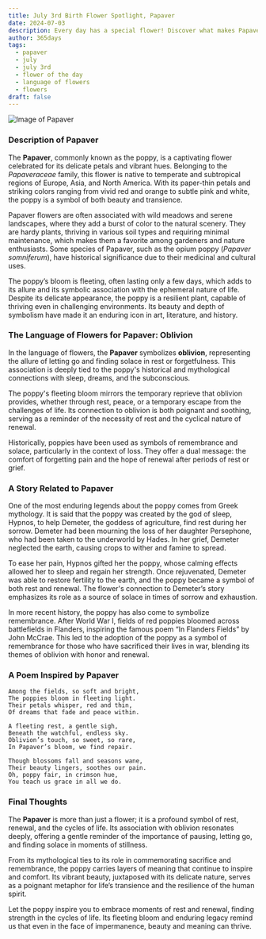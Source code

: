 ```yaml
---
title: July 3rd Birth Flower Spotlight, Papaver
date: 2024-07-03
description: Every day has a special flower! Discover what makes Papaver unique as today’s birth flower and its symbolic meaning.
author: 365days
tags:
  - papaver
  - july
  - july 3rd
  - flower of the day
  - language of flowers
  - flowers
draft: false
---
```



![Image of Papaver](https://cdn.pixabay.com/photo/2021/05/14/19/21/poppy-6254293_1280.jpg#center)


### Description of Papaver

The **Papaver**, commonly known as the poppy, is a captivating flower celebrated for its delicate petals and vibrant hues. Belonging to the _Papaveraceae_ family, this flower is native to temperate and subtropical regions of Europe, Asia, and North America. With its paper-thin petals and striking colors ranging from vivid red and orange to subtle pink and white, the poppy is a symbol of both beauty and transience.

Papaver flowers are often associated with wild meadows and serene landscapes, where they add a burst of color to the natural scenery. They are hardy plants, thriving in various soil types and requiring minimal maintenance, which makes them a favorite among gardeners and nature enthusiasts. Some species of Papaver, such as the opium poppy (_Papaver somniferum_), have historical significance due to their medicinal and cultural uses.

The poppy’s bloom is fleeting, often lasting only a few days, which adds to its allure and its symbolic association with the ephemeral nature of life. Despite its delicate appearance, the poppy is a resilient plant, capable of thriving even in challenging environments. Its beauty and depth of symbolism have made it an enduring icon in art, literature, and history.

### The Language of Flowers for Papaver: Oblivion

In the language of flowers, the **Papaver** symbolizes **oblivion**, representing the allure of letting go and finding solace in rest or forgetfulness. This association is deeply tied to the poppy's historical and mythological connections with sleep, dreams, and the subconscious.

The poppy's fleeting bloom mirrors the temporary reprieve that oblivion provides, whether through rest, peace, or a temporary escape from the challenges of life. Its connection to oblivion is both poignant and soothing, serving as a reminder of the necessity of rest and the cyclical nature of renewal.

Historically, poppies have been used as symbols of remembrance and solace, particularly in the context of loss. They offer a dual message: the comfort of forgetting pain and the hope of renewal after periods of rest or grief.

### A Story Related to Papaver

One of the most enduring legends about the poppy comes from Greek mythology. It is said that the poppy was created by the god of sleep, Hypnos, to help Demeter, the goddess of agriculture, find rest during her sorrow. Demeter had been mourning the loss of her daughter Persephone, who had been taken to the underworld by Hades. In her grief, Demeter neglected the earth, causing crops to wither and famine to spread.

To ease her pain, Hypnos gifted her the poppy, whose calming effects allowed her to sleep and regain her strength. Once rejuvenated, Demeter was able to restore fertility to the earth, and the poppy became a symbol of both rest and renewal. The flower's connection to Demeter’s story emphasizes its role as a source of solace in times of sorrow and exhaustion.

In more recent history, the poppy has also come to symbolize remembrance. After World War I, fields of red poppies bloomed across battlefields in Flanders, inspiring the famous poem “In Flanders Fields” by John McCrae. This led to the adoption of the poppy as a symbol of remembrance for those who have sacrificed their lives in war, blending its themes of oblivion with honor and renewal.

### A Poem Inspired by Papaver

```
Among the fields, so soft and bright,  
The poppies bloom in fleeting light.  
Their petals whisper, red and thin,  
Of dreams that fade and peace within.  

A fleeting rest, a gentle sigh,  
Beneath the watchful, endless sky.  
Oblivion’s touch, so sweet, so rare,  
In Papaver’s bloom, we find repair.  

Though blossoms fall and seasons wane,  
Their beauty lingers, soothes our pain.  
Oh, poppy fair, in crimson hue,  
You teach us grace in all we do.  
```

### Final Thoughts

The **Papaver** is more than just a flower; it is a profound symbol of rest, renewal, and the cycles of life. Its association with oblivion resonates deeply, offering a gentle reminder of the importance of pausing, letting go, and finding solace in moments of stillness.

From its mythological ties to its role in commemorating sacrifice and remembrance, the poppy carries layers of meaning that continue to inspire and comfort. Its vibrant beauty, juxtaposed with its delicate nature, serves as a poignant metaphor for life’s transience and the resilience of the human spirit.

Let the poppy inspire you to embrace moments of rest and renewal, finding strength in the cycles of life. Its fleeting bloom and enduring legacy remind us that even in the face of impermanence, beauty and meaning can thrive.

